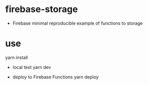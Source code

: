 # firebase-storage

- Firebase minimal reproducible example of functions to storage

# use

yarn install

- local test
  yarn dev

- deploy to Firebase Functions
  yarn deploy
